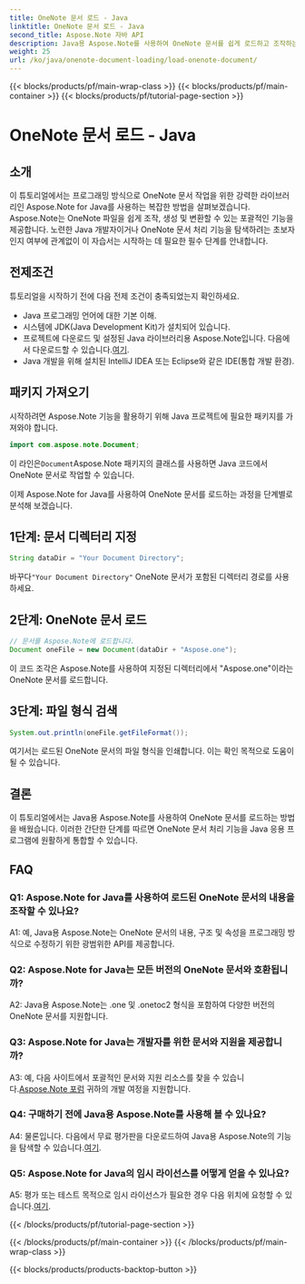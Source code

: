 ```yaml
---
title: OneNote 문서 로드 - Java
linktitle: OneNote 문서 로드 - Java
second_title: Aspose.Note 자바 API
description: Java용 Aspose.Note를 사용하여 OneNote 문서를 쉽게 로드하고 조작하는 방법을 알아보세요. Java 개발자를 위한 종합 튜토리얼입니다.
weight: 25
url: /ko/java/onenote-document-loading/load-onenote-document/
---
```


{{< blocks/products/pf/main-wrap-class >}}
{{< blocks/products/pf/main-container >}}
{{< blocks/products/pf/tutorial-page-section >}}

# OneNote 문서 로드 - Java

## 소개

이 튜토리얼에서는 프로그래밍 방식으로 OneNote 문서 작업을 위한 강력한 라이브러리인 Aspose.Note for Java를 사용하는 복잡한 방법을 살펴보겠습니다. Aspose.Note는 OneNote 파일을 쉽게 조작, 생성 및 변환할 수 있는 포괄적인 기능을 제공합니다. 노련한 Java 개발자이거나 OneNote 문서 처리 기능을 탐색하려는 초보자인지 여부에 관계없이 이 자습서는 시작하는 데 필요한 필수 단계를 안내합니다.

## 전제조건

튜토리얼을 시작하기 전에 다음 전제 조건이 충족되었는지 확인하세요.

- Java 프로그래밍 언어에 대한 기본 이해.
- 시스템에 JDK(Java Development Kit)가 설치되어 있습니다.
-  프로젝트에 다운로드 및 설정된 Java 라이브러리용 Aspose.Note입니다. 다음에서 다운로드할 수 있습니다.[여기](https://releases.aspose.com/note/java/).
- Java 개발을 위해 설치된 IntelliJ IDEA 또는 Eclipse와 같은 IDE(통합 개발 환경).

## 패키지 가져오기

시작하려면 Aspose.Note 기능을 활용하기 위해 Java 프로젝트에 필요한 패키지를 가져와야 합니다.

```java
import com.aspose.note.Document;
```

 이 라인은`Document`Aspose.Note 패키지의 클래스를 사용하면 Java 코드에서 OneNote 문서로 작업할 수 있습니다.

이제 Aspose.Note for Java를 사용하여 OneNote 문서를 로드하는 과정을 단계별로 분석해 보겠습니다.

## 1단계: 문서 디렉터리 지정

```java
String dataDir = "Your Document Directory";
```

 바꾸다`"Your Document Directory"` OneNote 문서가 포함된 디렉터리 경로를 사용하세요.

## 2단계: OneNote 문서 로드

```java
// 문서를 Aspose.Note에 로드합니다.
Document oneFile = new Document(dataDir + "Aspose.one");
```

이 코드 조각은 Aspose.Note를 사용하여 지정된 디렉터리에서 "Aspose.one"이라는 OneNote 문서를 로드합니다.

## 3단계: 파일 형식 검색

```java
System.out.println(oneFile.getFileFormat());
```

여기서는 로드된 OneNote 문서의 파일 형식을 인쇄합니다. 이는 확인 목적으로 도움이 될 수 있습니다.

## 결론

이 튜토리얼에서는 Java용 Aspose.Note를 사용하여 OneNote 문서를 로드하는 방법을 배웠습니다. 이러한 간단한 단계를 따르면 OneNote 문서 처리 기능을 Java 응용 프로그램에 원활하게 통합할 수 있습니다.

## FAQ

### Q1: Aspose.Note for Java를 사용하여 로드된 OneNote 문서의 내용을 조작할 수 있나요?

A1: 예, Java용 Aspose.Note는 OneNote 문서의 내용, 구조 및 속성을 프로그래밍 방식으로 수정하기 위한 광범위한 API를 제공합니다.

### Q2: Aspose.Note for Java는 모든 버전의 OneNote 문서와 호환됩니까?

A2: Java용 Aspose.Note는 .one 및 .onetoc2 형식을 포함하여 다양한 버전의 OneNote 문서를 지원합니다.

### Q3: Aspose.Note for Java는 개발자를 위한 문서와 지원을 제공합니까?

 A3: 예, 다음 사이트에서 포괄적인 문서와 지원 리소스를 찾을 수 있습니다.[Aspose.Note 포럼](https://forum.aspose.com/c/note/28) 귀하의 개발 여정을 지원합니다.

### Q4: 구매하기 전에 Java용 Aspose.Note를 사용해 볼 수 있나요?

 A4: 물론입니다. 다음에서 무료 평가판을 다운로드하여 Java용 Aspose.Note의 기능을 탐색할 수 있습니다.[여기](https://releases.aspose.com/).

### Q5: Aspose.Note for Java의 임시 라이선스를 어떻게 얻을 수 있나요?

 A5: 평가 또는 테스트 목적으로 임시 라이선스가 필요한 경우 다음 위치에 요청할 수 있습니다.[여기](https://purchase.aspose.com/temporary-license/).

{{< /blocks/products/pf/tutorial-page-section >}}

{{< /blocks/products/pf/main-container >}}
{{< /blocks/products/pf/main-wrap-class >}}

{{< blocks/products/products-backtop-button >}}

